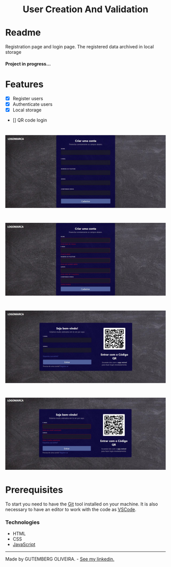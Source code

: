 <h1 align="center">User Creation And Validation</h1>

# Readme
<p>Registration page and login page. The registered data archived in local storage</p>
<h4>Project in progress...</h4>

# Features
- [x] Register users
- [x] Authenticate users
- [x] Local storage
- [] QR code login

<h1>
    <img alt="Readme" title="Readme" src="./img/cadastro.JPG">
</h1>

<h1>
    <img alt="Readme" title="Readme" src="./img/cadastroError.JPG">
</h1>

<h1>
    <img alt="Readme" title="Readme" src="./img/login.JPG">
</h1>

<h1>
    <img alt="Readme" title="Readme" src="./img/loginError.JPG">
</h1>

# Prerequisites
To start you need to have the [Git](https://git-scm.com/) tool installed on your machine. It is also necessary to have an editor to work with the code as [VSCode](https://code.visualstudio.com/).

### Technologies
- HTML
- CSS
- [JavaScript](https://www.javascript.com/)

---

Made by GUTEMBERG OLIVEIRA. - [See my linkedin.](https://www.linkedin.com/in/gutemberg-oliveira-61a1b1116/)
